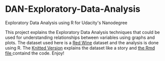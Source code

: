# DAN-Exploratory-Data-Analysis
Exploratory Data Analysis using R for Udacity's Nanodegree

This project explains the Exploratory Data Analysis techniques that could be used for understanding relationships between variables using 
graphs and plots. The dataset used here is a <a href = https://github.com/baidrahul9/DAN-Exploratory-Data-Analysis/blob/master/wineQualityReds.csv>Red Wine</a> dataset and the analysis is done using R. The <a href = https://github.com/baidrahul9/DAN-Exploratory-Data-Analysis/blob/master/Final_Project.pdf>Knitted Version</a>
explains the dataset like a story and <a href = https://github.com/baidrahul9/DAN-Exploratory-Data-Analysis/blob/master/Final%20Project.Rmd> the Rmd file </a> containd the code. Enjoy!


